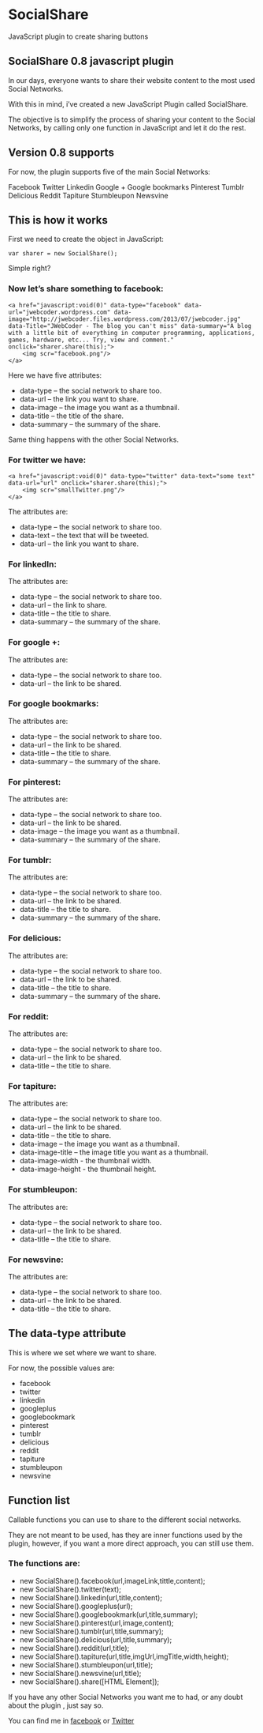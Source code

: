 SocialShare
===========

JavaScript plugin to create sharing buttons

SocialShare 0.8 javascript plugin
-----------

In our days, everyone wants to share their website content to the most used Social Networks.

With this in mind, i’ve created a new JavaScript Plugin called SocialShare.

The objective is to simplify the process of sharing your content to the Social Networks, by calling only one function in JavaScript and let it do the rest.


Version 0.8 supports
-----------

For now, the plugin supports five of the main Social Networks:

Facebook
Twitter
Linkedin
Google +
Google bookmarks
Pinterest
Tumblr
Delicious
Reddit
Tapiture
Stumbleupon
Newsvine

This is how it works
-----------

First we need to create the object in JavaScript:

    var sharer = new SocialShare();

Simple right?

### Now let’s share something to facebook:

    <a href="javascript:void(0)" data-type="facebook" data-url="jwebcoder.wordpress.com" data-image="http://jwebcoder.files.wordpress.com/2013/07/jwebcoder.jpg" data-Title="JWebCoder - The blog you can't miss" data-summary="A blog with a little bit of everything in computer programming, applications, games, hardware, etc... Try, view and comment." onclick="sharer.share(this);">
        <img scr="facebook.png"/>
    </a>
    
Here we have five attributes:

* data-type – the social network to share too.
* data-url – the link you want to share.
* data-image – the image you want as a thumbnail.
* data-title – the title of the share.
* data-summary – the summary of the share.

Same thing happens with the other Social Networks.

### For twitter we have:

    <a href="javascript:void(0)" data-type="twitter" data-text="some text" data-url="url" onclick="sharer.share(this);">
        <img scr="smallTwitter.png"/>
    </a>

The attributes are:

* data-type – the social network to share too.
* data-text – the text that will be tweeted.
* data-url – the link you want to share.

### For linkedIn:

The attributes are:

* data-type – the social network to share too.
* data-url – the link to share.
* data-title – the title to share.
* data-summary – the summary of the share.

### For google +:

The attributes are:

* data-type – the social network to share too.
* data-url – the link to be shared.

### For google bookmarks:

The attributes are:

* data-type – the social network to share too.
* data-url – the link to be shared.
* data-title – the title to share.
* data-summary – the summary of the share.

### For pinterest:

The attributes are:

* data-type – the social network to share too.
* data-url – the link to be shared.
* data-image – the image you want as a thumbnail.
* data-summary – the summary of the share.

### For tumblr:

The attributes are:

* data-type – the social network to share too.
* data-url – the link to be shared.
* data-title – the title to share.
* data-summary – the summary of the share.

### For delicious:

The attributes are:

* data-type – the social network to share too.
* data-url – the link to be shared.
* data-title – the title to share.
* data-summary – the summary of the share.

### For reddit:

The attributes are:

* data-type – the social network to share too.
* data-url – the link to be shared.
* data-title – the title to share.

### For tapiture:

The attributes are:

* data-type – the social network to share too.
* data-url – the link to be shared.
* data-title – the title to share.
* data-image – the image you want as a thumbnail.
* data-image-title – the image title you want as a thumbnail.
* data-image-width - the thumbnail width.
* data-image-height - the thumbnail height.

### For stumbleupon:

The attributes are:

* data-type – the social network to share too.
* data-url – the link to be shared.
* data-title – the title to share.

### For newsvine:

The attributes are:

* data-type – the social network to share too.
* data-url – the link to be shared.
* data-title – the title to share.

The data-type attribute
--------

This is where we set where we want to share.

For now, the possible values are:

* facebook
* twitter
* linkedin
* googleplus
* googlebookmark
* pinterest
* tumblr
* delicious
* reddit
* tapiture
* stumbleupon
* newsvine

Function list
--------

Callable functions you can use to share to the different social networks.

They are not meant to be used, has they are inner functions used by the plugin, however, if you want a more direct approach, you can still use them.

### The functions are:

* new SocialShare().facebook(url,imageLink,tittle,content);
* new SocialShare().twitter(text);
* new SocialShare().linkedin(url,title,content);
* new SocialShare().googleplus(url);
* new SocialShare().googlebookmark(url,title,summary);
* new SocialShare().pinterest(url,image,content);
* new SocialShare().tumblr(url,title,summary);
* new SocialShare().delicious(url,title,summary);
* new SocialShare().reddit(url,title);
* new SocialShare().tapiture(url,title,imgUrl,imgTitle,width,height);
* new SocialShare().stumbleupon(url,title);
* new SocialShare().newsvine(url,title);
* new SocialShare().share([HTML Element]);

If you have any other Social Networks you want me to had, or any doubt about the plugin , just say so.

You can find me in [facebook](https://www.facebook.com/JWebCoder) or [Twitter](https://twitter.com/JWebCoder)
